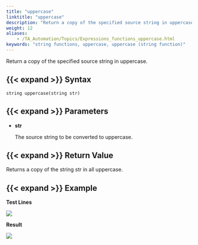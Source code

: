 ```yaml
--- 
title: "uppercase"
linktitle: "uppercase"
description: "Return a copy of the specified source string in uppercase."
weight: 12
aliases: 
    - /TA_Automation/Topics/Expressions_functions_uppercase.html
keywords: "string functions, uppercase, uppercase (string function)"
---
```


Return a copy of the specified source string in uppercase.

## {{< expand >}} Syntax

`string uppercase(string str)`

## {{< expand >}} Parameters

-   **str**

    The source string to be converted to uppercase.


## {{< expand >}} Return Value

Returns a copy of the string str in all uppercase.

## {{< expand >}} Example

**Test Lines**

![](/images/TA_Automation/Images/automationguide_stringfunction_uppercase_pgm.png)

**Result**

![](/images/TA_Automation/Images/automationguide_stringfunction_uppercase_res.png)



